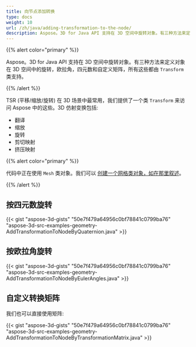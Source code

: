 ```yaml
---
title: 向节点添加转换
type: docs
weight: 10
url: /zh/java/adding-transformation-to-the-node/
description: Aspose。3D for Java API 支持在 3D 空间中旋转对象。有三种方法来定义对象在 3D 空间中的旋转，欧拉角，四元数和自定义矩阵，所有这些都由Transform类支持。
---
```

{{% alert color="primary" %}} 

Aspose。3D for Java API 支持在 3D 空间中旋转对象。有三种方法来定义对象在 3D 空间中的旋转，欧拉角，四元数和自定义矩阵，所有这些都由 `Transform` 类支持。

{{% /alert %}} 

TSR (平移/缩放/旋转) 在 3D 场景中最常用，我们提供了一个类 `Transform` 来访问 Aspose 中的这些。3D 仿射变换包括:

- 翻译
- 缩放
- 旋转
- 剪切映射
- 挤压映射

{{% alert color="primary" %}} 

代码中正在使用 `Mesh` 类对象。我们可以 [创建一个网格类对象，如在那里叙述](https://docs.dynabic.com/display/3djava/Create+3D+Mesh+and+Scene)。

{{% /alert %}} 
##  **按四元数旋转**
{{< gist "aspose-3d-gists" "50e7f479a64956c0bf78841c0799ba76" "aspose-3d-src-examples-geometry-AddTransformationToNodeByQuaternion.java" >}}
##  **按欧拉角旋转**
{{< gist "aspose-3d-gists" "50e7f479a64956c0bf78841c0799ba76" "aspose-3d-src-examples-geometry-AddTransformationToNodeByEulerAngles.java" >}}
##  **自定义转换矩阵**
我们也可以直接使用矩阵:

{{< gist "aspose-3d-gists" "50e7f479a64956c0bf78841c0799ba76" "aspose-3d-src-examples-geometry-AddTransformationToNodeByTransformationMatrix.java" >}}
